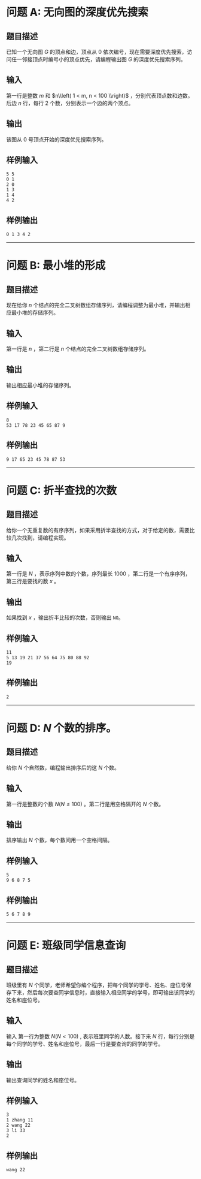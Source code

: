 # 问题 A: 无向图的深度优先搜索
## 题目描述
已知一个无向图 $G$ 的顶点和边，顶点从 $0$ 依次编号，现在需要深度优先搜索，访问任一邻接顶点时编号小的顶点优先，请编程输出图 $G$ 的深度优先搜索序列。

## 输入
第一行是整数 $m$ 和 $n\\left( 1 < m, n < 100 \\right)$  ，分别代表顶点数和边数。后边 $n$ 行，每行 $2$ 个数，分别表示一个边的两个顶点。

## 输出
该图从 $0$ 号顶点开始的深度优先搜索序列。

## 样例输入
```
5 5
0 1
2 0
1 3
1 4
4 2

```

## 样例输出
```
0 1 3 4 2

```

---
# 问题 B: 最小堆的形成
## 题目描述
现在给你 $n$ 个结点的完全二叉树数组存储序列，请编程调整为最小堆，并输出相应最小堆的存储序列。

## 输入
第一行是 $n$ ，第二行是 $n$ 个结点的完全二叉树数组存储序列。

## 输出
输出相应最小堆的存储序列。

## 样例输入
```
8
53 17 78 23 45 65 87 9

```

## 样例输出
```
9 17 65 23 45 78 87 53

```

---
# 问题 C: 折半查找的次数
## 题目描述
给你一个无重复数的有序序列，如果采用折半查找的方式，对于给定的数，需要比较几次找到，请编程实现。

## 输入
第一行是 $N$ ，表示序列中数的个数，序列最长 $1000$ ，第二行是一个有序序列，第三行是要找的数 $x$ 。

## 输出
如果找到 $x$ ，输出折半比较的次数，否则输出 `NO`。

## 样例输入
```
11
5 13 19 21 37 56 64 75 80 88 92
19

```

## 样例输出
```
2

```

---
# 问题 D: $N$ 个数的排序。
## 题目描述
给你 $N$ 个自然数，编程输出排序后的这 $N$ 个数。

## 输入
第一行是整数的个数 $N(N \leq 100)$ 。第二行是用空格隔开的 $N$ 个数。

## 输出
排序输出 $N$ 个数，每个数间用一个空格间隔。

## 样例输入
```
5
9 6 8 7 5

```

## 样例输出
```
5 6 7 8 9

```

---
# 问题 E: 班级同学信息查询
## 题目描述
班级里有 $N$ 个同学，老师希望你编个程序，把每个同学的学号、姓名、座位号保存下来，然后每次要查同学信息时，直接输入相应同学的学号，即可输出该同学的姓名和座位号。

## 输入
输入
第一行为整数 $N(N<100)$ , 表示班里同学的人数。接下来 $N$ 行，每行分别是每个同学的学号、姓名和座位号，最后一行是要查询的同学的学号。

## 输出
输出查询同学的姓名和座位号。

## 样例输入
```
3
1 zhang 11
2 wang 22
3 li 33
2

```

## 样例输出
```
wang 22

```
